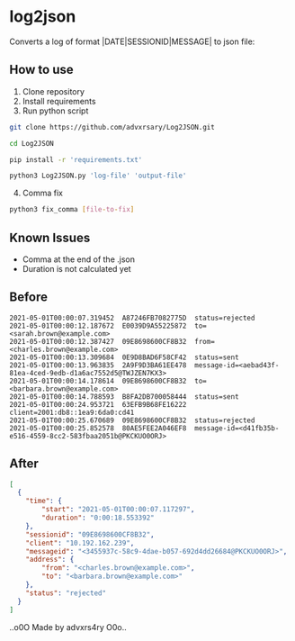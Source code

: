 # log2json
Converts a log of format |DATE|SESSIONID|MESSAGE| to json file:

## How to use

1. Clone repository
2. Install requirements 
3. Run python script

```bash
git clone https://github.com/advxrsary/Log2JSON.git

cd Log2JSON

pip install -r 'requirements.txt'

python3 Log2JSON.py 'log-file' 'output-file'
```
4. Comma fix
```bash
python3 fix_comma [file-to-fix]
```

## Known Issues
+ Comma at the end of the .json
+ Duration is not calculated yet

## Before
```log
2021-05-01T00:00:07.319452  A87246FB7082775D  status=rejected
2021-05-01T00:00:12.187672  E0039D9A55225872  to=<sarah.brown@example.com>
2021-05-01T00:00:12.387427  09E8698600CF8B32  from=<charles.brown@example.com>
2021-05-01T00:00:13.309684  0E9D8BAD6F58CF42  status=sent
2021-05-01T00:00:13.963835  2A9F9D3BA61EE478  message-id=<aebad43f-81ea-4ced-9edb-d1a6ac7552d5@TWJZEN7KX3>
2021-05-01T00:00:14.178614  09E8698600CF8B32  to=<barbara.brown@example.com>
2021-05-01T00:00:14.788593  B8FA2DB700058444  status=sent
2021-05-01T00:00:24.953721  63EFB9B68FE16222  client=2001:db8::1ea9:6da0:cd41
2021-05-01T00:00:25.670689  09E8698600CF8B32  status=rejected
2021-05-01T00:00:25.852578  80AE5FEE2A046EF8  message-id=<d41fb35b-e516-4559-8cc2-583fbaa2051b@PKCKUO0ORJ>
```
## After
```json
[
  {
    "time": {
        "start": "2021-05-01T00:00:07.117297",
        "duration": "0:00:18.553392"
    },
    "sessionid": "09E8698600CF8B32",
    "client": "10.192.162.239",
    "messageid": "<3455937c-58c9-4dae-b057-692d4dd26684@PKCKUO0ORJ>",
    "address": {
        "from": "<charles.brown@example.com>",
        "to": "<barbara.brown@example.com>"
    },
    "status": "rejected"
  }
]
```


..o0O Made by advxrs4ry O0o..
